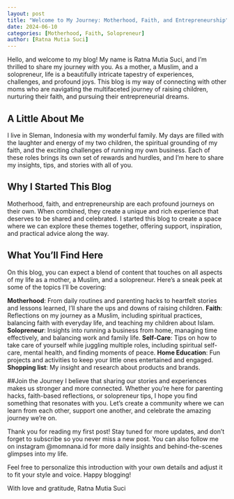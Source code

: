 ```yaml
---
layout: post
title: "Welcome to My Journey: Motherhood, Faith, and Entrepreneurship"
date: 2024-06-10
categories: [Motherhood, Faith, Solopreneur]
author: [Ratna Mutia Suci]
---
```


Hello, and welcome to my blog! My name is Ratna Mutia Suci, and I’m thrilled to share my journey with you. As a mother, a Muslim, and a solopreneur, life is a beautifully intricate tapestry of experiences, challenges, and profound joys. This blog is my way of connecting with other moms who are navigating the multifaceted journey of raising children, nurturing their faith, and pursuing their entrepreneurial dreams.

## A Little About Me
I live in Sleman, Indonesia with my wonderful family. My days are filled with the laughter and energy of my two children, the spiritual grounding of my faith, and the exciting challenges of running my own business. Each of these roles brings its own set of rewards and hurdles, and I’m here to share my insights, tips, and stories with all of you.

## Why I Started This Blog
Motherhood, faith, and entrepreneurship are each profound journeys on their own. When combined, they create a unique and rich experience that deserves to be shared and celebrated. I started this blog to create a space where we can explore these themes together, offering support, inspiration, and practical advice along the way.

## What You’ll Find Here
On this blog, you can expect a blend of content that touches on all aspects of my life as a mother, a Muslim, and a solopreneur. Here’s a sneak peek at some of the topics I’ll be covering:

**Motherhood**: From daily routines and parenting hacks to heartfelt stories and lessons learned, I’ll share the ups and downs of raising children.
**Faith**: Reflections on my journey as a Muslim, including spiritual practices, balancing faith with everyday life, and teaching my children about Islam.
**Solopreneur**: Insights into running a business from home, managing time effectively, and balancing work and family life.
**Self-Care**: Tips on how to take care of yourself while juggling multiple roles, including spiritual self-care, mental health, and finding moments of peace.
**Home Education**: Fun projects and activities to keep your little ones entertained and engaged.
**Shopping list**: My insight and research about products and brands. 

##Join the Journey
I believe that sharing our stories and experiences makes us stronger and more connected. Whether you’re here for parenting hacks, faith-based reflections, or solopreneur tips, I hope you find something that resonates with you. Let’s create a community where we can learn from each other, support one another, and celebrate the amazing journey we’re on.

Thank you for reading my first post! Stay tuned for more updates, and don’t forget to subscribe so you never miss a new post. You can also follow me on instagram @momnana.id for more daily insights and behind-the-scenes glimpses into my life.

Feel free to personalize this introduction with your own details and adjust it to fit your style and voice. Happy blogging!

With love and gratitude,
Ratna Mutia Suci
